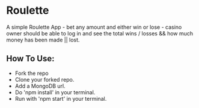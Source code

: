 # Roulette

A simple Roulette App - bet any amount and either win or lose - casino owner should be able to log in and see the total wins / losses && how much money has been made || lost.

## How To Use:
  - Fork the repo
  - Clone your forked repo.
  - Add a MongoDB url.
  - Do 'npm install' in your terminal.
  - Run with 'npm start' in your terminal.


